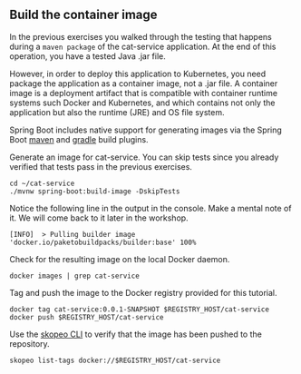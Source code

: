 ## Build the container image

In the previous exercises you walked through the testing that happens during a `maven package` of the cat-service application.
At the end of this operation, you have a tested Java .jar file.

However, in order to deploy this application to Kubernetes, you need package the application as a container image, not a .jar file.
A container image is a deployment artifact that is compatible with container runtime systems such Docker and Kubernetes, and which contains not only the application but also the runtime (JRE) and OS file system.

Spring Boot includes native support for generating images via the Spring Boot [maven](https://docs.spring.io/spring-boot/docs/current/maven-plugin/reference/htmlsingle/#build-image) and [gradle](https://docs.spring.io/spring-boot/docs/current/gradle-plugin/reference/htmlsingle/#build-image) build plugins.

Generate an image for cat-service.
You can skip tests since you already verified that tests pass in the previous exercises.
```execute-1
cd ~/cat-service
./mvnw spring-boot:build-image -DskipTests
```

Notice the following line in the  output in the console.
Make a mental note of it.
We will come back to it later in the workshop.
```
[INFO]  > Pulling builder image 'docker.io/paketobuildpacks/builder:base' 100%
```

Check for the resulting image on the local Docker daemon.
```execute-1
docker images | grep cat-service
```

Tag and push the image to the Docker registry provided for this tutorial.
```execute-1
docker tag cat-service:0.0.1-SNAPSHOT $REGISTRY_HOST/cat-service
docker push $REGISTRY_HOST/cat-service
```

Use the [skopeo CLI](https://github.com/containers/skopeo) to verify that the image has been pushed to the repository.
```execute-1
skopeo list-tags docker://$REGISTRY_HOST/cat-service
```